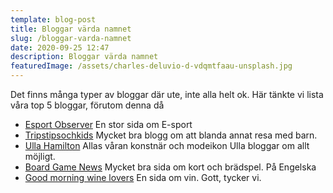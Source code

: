 ```yaml
---
template: blog-post
title: Bloggar värda namnet
slug: /bloggar-varda-namnet
date: 2020-09-25 12:47
description: Bloggar värda namnet
featuredImage: /assets/charles-deluvio-d-vdqmtfaau-unsplash.jpg
---
```

Det finns många typer av bloggar där ute, inte alla helt ok.
Här tänkte vi lista våra top 5 bloggar, förutom denna då

*   [Esport Observer](https://esportsobserver.com/) En stor sida om E-sport
*   [Tripstipsochkids](https://www.tripstipsochkids.com/) Mycket bra blogg om att blanda annat resa med barn.
*   [Ulla Hamilton](https://ullahamilton.se/) Allas våran konstnär och modeikon Ulla bloggar om allt möjligt.
*   [Board Game News](https://www.boardgame-news.com/) Mycket bra sida om kort och brädspel. På Engelska
*   [Good morning wine lovers](http://goodmorningwinelovers.se/) En sida om vin. Gott, tycker vi.
